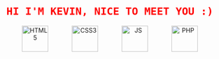 <!-- Texte en rouge, uppercase, style code -->
<h1 align="center">
  <code><span style="color:red;">HI I'M KEVIN, NICE TO MEET YOU :)</span></code>
</h1>

<!-- Logos centrés avec plus d'espacement -->
<p align="center">
  <img src="https://cdn.jsdelivr.net/gh/devicons/devicon/icons/html5/html5-original.svg" alt="HTML5" width="60" style="margin: 0 25px;"/>
  <img src="https://cdn.jsdelivr.net/gh/devicons/devicon/icons/css3/css3-original.svg" alt="CSS3" width="60" style="margin: 0 25px;"/>
  <img src="https://cdn.jsdelivr.net/gh/devicons/devicon/icons/javascript/javascript-original.svg" alt="JS" width="60" style="margin: 0 25px;"/>
  <img src="https://cdn.jsdelivr.net/gh/devicons/devicon/icons/php/php-original.svg" alt="PHP" width="60" style="margin: 0 25px;"/>
</p>
